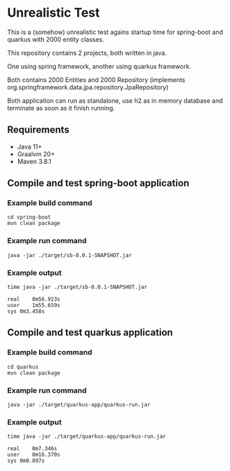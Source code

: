 # Unrealistic Test

This is a (somehow) unrealistic test agains startup time for spring-boot and quarkus with 2000 entity classes.



This repository contains 2 projects, both written in java. 

One using spring framework, another using quarkus framework.

Both contains 2000 Entities and 2000 Repository (implements org.springframework.data.jpa.repository.JpaRepository) 

Both application can run as standalone, use h2 as in memory database and terminate as soon as it finish running.

## Requirements

- Java 11+
- Graalvm 20+
- Maven 3.8.1



## Compile and test spring-boot application

### Example build command

```
cd spring-boot
mvn clean package
```

### Example run command

```
java -jar ./target/sb-0.0.1-SNAPSHOT.jar
```

### Example output

```
time java -jar ./target/sb-0.0.1-SNAPSHOT.jar

real	0m56.923s
user	1m55.659s
sys	0m3.458s
```



## Compile and test quarkus application

### Example build command

```
cd quarkus
mvn clean package
```

### Example run command

```
java -jar ./target/quarkus-app/quarkus-run.jar
```

### Example output

```
time java -jar ./target/quarkus-app/quarkus-run.jar

real	0m7.346s
user	0m16.370s
sys	0m0.897s
```

